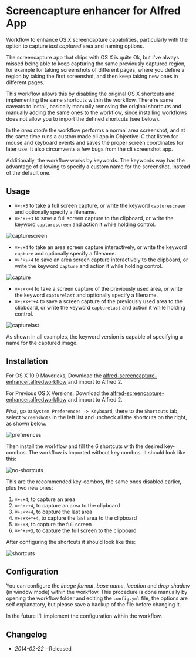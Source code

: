 # Screencapture enhancer for Alfred App

Workflow to enhance OS X screencapture capabilities, particularly with the option to capture _last captured_ area and naming options.

The screencapture app that ships with OS X is quite Ok, but I've always missed being able to keep capturing the same previously captured region, for example for taking screenshots of different pages, where you define a region by taking the first screenshot, and then keep taking new ones in different pages.

This workflow allows this by disabling the original OS X shortcuts and implementing the same shortcuts within the workflow. There're same caveats to install, basically manually removing the original shortcuts and manually adding the same ones to the workflow, since installing workflows does not allow you to import the defined shortcuts (see below).

In the _area mode_ the workflow performs a normal area screenshot, and at the same time runs a custom made cli app in Objective-C that listen for mouse and keyboard events and saves the proper screen coordinates for later use. It also circumvents a few bugs from the cli screenshot app.

Additionally, the workflow works by keywords. The keywords way has the advantage of allowing to specify a custom name for the screenshot, instead of the default one.

## Usage

* ```⌘+⇧+3``` to take a full screen capture, or write the keyword ```capturescreen``` and optionally specify a filename.
* ```⌘+⌃+⇧+3``` to save a full screen capture to the clipboard, or write the keyword ```capturescreen``` and action it while holding control.

![capturescreen](https://raw.github.com/ramiroaraujo/alfred-screencapture-enhancer-workflow/master/screenshots/capturescreen.png)

* ```⌘+⇧+4``` to take an area screen capture interactively, or write the keyword ```capture``` and optionally specify a filename.
* ```⌘+⌃+⇧+4``` to save an area screen capture interactively to the clipboard, or write the keyword ```capture``` and action it while holding control.

![capture](https://raw.github.com/ramiroaraujo/alfred-screencapture-enhancer-workflow/master/screenshots/capture.png)

* ```⌘+⇧+⌥+4``` to take a screen capture of the previously used area, or write the keyword ```capturelast``` and optionally specify a filename.
* ```⌘+⇧+⌥+⌃+4``` to save a screen capture of the previously used area to the clipboard, or write the keyword ```capturelast``` and action it while holding control.

![capturelast](https://raw.github.com/ramiroaraujo/alfred-screencapture-enhancer-workflow/master/screenshots/capturelast.png)

As shown in all examples, the keyword version is capable of specifying a name for the captured image.

## Installation

For OS X 10.9 Mavericks, Download the [alfred-screencapture-enhancer.alfredworkflow](https://github.com/ramiroaraujo/alfred-screencapture-enhancer-workflow/raw/master/alfred-screencapture-enhancer.alfredworkflow) and import to Alfred 2.

For Previous OS X Versions, Download the [alfred-screencapture-enhancer.alfredworkflow](https://github.com/ramiroaraujo/alfred-screencapture-enhancer-workflow/raw/pre-mavericks/alfred-screencapture-enhancer.alfredworkflow) and import to Alfred 2.

_First_, go to ```System Preferences -> Keyboard```, there to the ```Shortcuts``` tab, select ```Screenshots``` in the left list and uncheck all the shortcuts on the right, as shown below.

![preferences](https://raw.github.com/ramiroaraujo/alfred-screencapture-enhancer-workflow/master/screenshots/preferences.png)

Then install the workflow and fill the 6 shortcuts with the desired key-combos. The workflow is imported without key combos. It should look like this:

![no-shortcuts](https://raw.github.com/ramiroaraujo/alfred-screencapture-enhancer-workflow/master/screenshots/no-shortcuts.png)

This are the recommended key-combos, the same ones disabled earlier, plus two new ones:

1. ```⌘+⇧+4```, to capture an area
2. ```⌘+⌃+⇧+4```, to capture an area to the clipboard
3. ```⌘+⇧+⌥+4```, to capture the last area
4. ```⌘+⇧+⌥+⌃+4```, to capture the last area to the clipboard
5. ```⌘+⇧+3```, to capture the full screen
6. ```⌘+⌃+⇧+3```, to capture the full screen to the clipboard

After configuring the shortcuts it should look like this:

![shortcuts](https://raw.github.com/ramiroaraujo/alfred-screencapture-enhancer-workflow/master/screenshots/shortcuts.png)


## Configuration

You can configure the _image format_, _base name_, _location_ and _drop shadow_ (in window mode) within the workflow. This procedure is done manually by opening the workflow folder and editing the ```config.yml``` file, the options are self explanatory, but please save a backup of the file before changing it.

In the future I'll implement the configuration within the workflow.

## Changelog

* _2014-02-22_ - Released